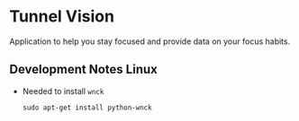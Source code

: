 # Tunnel Vision

Application to help you stay focused and provide data on your focus habits.

## Development Notes Linux
- Needed to install `wnck`
  ```
  sudo apt-get install python-wnck
  ```

